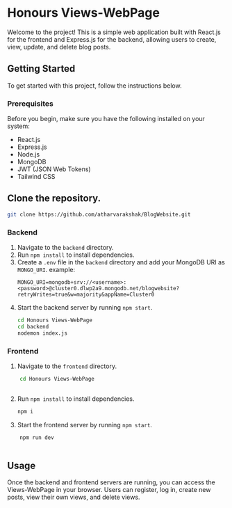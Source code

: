 # Honours Views-WebPage

Welcome to the project! This is a simple web application built with React.js for the frontend and Express.js for the backend, allowing users to create, view, update, and delete blog posts.

## Getting Started

To get started with this project, follow the instructions below.

### Prerequisites

Before you begin, make sure you have the following installed on your system:


- React.js
- Express.js
- Node.js
- MongoDB
- JWT (JSON Web Tokens)
- Tailwind CSS


## Clone the repository.
   ```bash
   git clone https://github.com/atharvarakshak/BlogWebsite.git
   ```

### Backend

1. Navigate to the `backend` directory.
2. Run `npm install` to install dependencies.
3. Create a `.env` file in the `backend` directory and add your MongoDB URI as `MONGO_URI`.
example:
    ```
    MONGO_URI=mongodb+srv://<username>:<password>@cluster0.dlwp2a9.mongodb.net/blogwebsite?retryWrites=true&w=majority&appName=Cluster0  
    ```
4. Start the backend server by running `npm start`.
    ```bash
    cd Honours Views-WebPage
    cd backend
    nodemon index.js
   ```

### Frontend
1. Navigate to the `frontend` directory.
```bash
    cd Honours Views-WebPage
    
   ```
2. Run `npm install` to install dependencies.
    ```bash
    npm i
    ```
3. Start the frontend server by running `npm start`.
```bash
    npm run dev
    
   ```

## Usage
Once the backend and frontend servers are running, you can access the Views-WebPage in your browser. Users can register, log in, create new posts, view their own views, and delete views.
